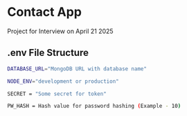 # Contact App

Project for Interview on April 21 2025

## .env File Structure

```bash
DATABASE_URL="MongoDB URL with database name"

NODE_ENV="development or production"

SECRET = "Some secret for token"

PW_HASH = Hash value for password hashing (Example - 10)
```
